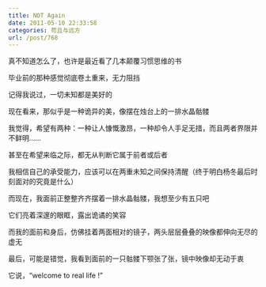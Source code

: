 ```yaml
---
title: NOT Again
date: 2011-05-10 22:33:58
categories: 苟且与远方
url: /post/768
---
```


真不知道怎么了，也许是最近看了几本颠覆习惯思维的书

毕业前的那种感觉彻底卷土重来，无力阻挡

记得我说过，一切未知都是美好的

现在看来，那似乎是一种诡异的美，像摆在烛台上的一排水晶骷髅

我觉得，希望有两种：一种让人慷慨激昂，一种却令人手足无措，而且两者界限并不鲜明……

甚至在希望来临之际，都无从判断它属于前者或后者

我相信自己的承受能力，应该可以在两重未知之间保持清醒（终于明白杨冬最后时刻面对的究竟是什么）

而现在，我面前正整整齐齐摆着一排水晶骷髅，我想至少有五只吧

它们亮着深邃的眼眶，露出诡谲的笑容

而我的面前和身后，仿佛挂着两面相对的镜子，两头层层叠叠的映像都伸向无尽的虚无

最后，可能是错觉，我看到面前的一只骷髅下颚张了张，镜中映像却无动于衷

它说，“welcome to real life !”